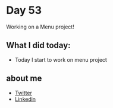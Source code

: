 # Day 53

Working on a Menu project!


## What I did today:

 - Today I start to work on menu project


## about me

 - [Twitter](https://twitter.com/karan_chandekar)
 - [Linkedin](https://www.linkedin.com/in/karan-chandekar-a87263219/)


